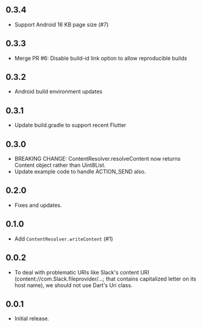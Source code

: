 ## 0.3.4

- Support Android 16 KB page size (#7)

## 0.3.3

- Merge PR #6: Disable build-id link option to allow reproducible builds

## 0.3.2

- Android build environment updates

## 0.3.1

- Update build.gradle to support recent Flutter

## 0.3.0

- BREAKING CHANGE: ContentResolver.resolveContent now returns Content object rather than Uint8List.
- Update example code to handle ACTION_SEND also.

## 0.2.0

- Fixes and updates.

## 0.1.0

- Add `ContentResolver.writeContent` (#1)

## 0.0.2

- To deal with problematic URIs like Slack's content URI (content://com.Slack.fileprovider/...; that contains capitalized letter on its host name), we should not use Dart's Uri class.

## 0.0.1

- Initial release.
